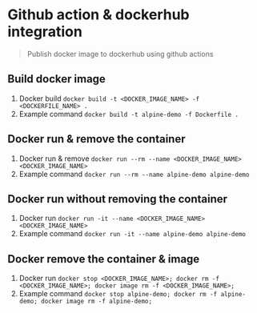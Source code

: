 # Github action & dockerhub integration
> Publish docker image to dockerhub using github actions

## Build docker image

1. Docker build `docker build -t <DOCKER_IMAGE_NAME> -f <DOCKERFILE_NAME> .`
1. Example command `docker build -t alpine-demo -f Dockerfile .`

## Docker run & remove the container

1. Docker run & remove `docker run --rm --name <DOCKER_IMAGE_NAME> <DOCKER_IMAGE_NAME>`
1. Example command `docker run --rm --name alpine-demo alpine-demo`

## Docker run without removing the container

1. Docker run `docker run -it --name <DOCKER_IMAGE_NAME> <DOCKER_IMAGE_NAME>`
1. Example command `docker run -it --name alpine-demo alpine-demo`

## Docker remove the container & image

1. Docker run `docker stop <DOCKER_IMAGE_NAME>; docker rm -f <DOCKER_IMAGE_NAME>; docker image rm -f <DOCKER_IMAGE_NAME>;`
1. Example command `docker stop alpine-demo; docker rm -f alpine-demo; docker image rm -f alpine-demo;`
